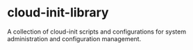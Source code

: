 # cloud-init-library
A collection of cloud-init scripts and configurations for system administration and configuration management.
